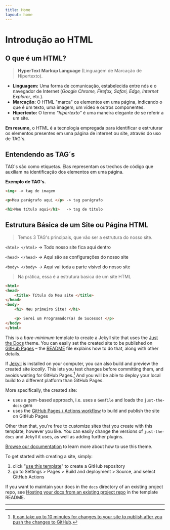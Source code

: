 ```yaml
---
title: Home
layout: home
---
```



# Introdução ao HTML
## O que é um HTML?
> **HyperText Markup Language** (Linguagem de Marcação de Hipertexto).

- **Linguagem:** Uma forma de comunicação, estabelecida entre nós e o navegador de Internet (*Google Chrome, Firefox, Safari, Edge, Internet Explorer*, etc.).
- **Marcação:** O HTML "marca" os elementos em uma página, indicando o que é um texto, uma imagem, um vídeo e outros componentes.
- **Hipertexto:** O termo *"hipertexto"* é uma maneira elegante de se referir a um site.

**Em resumo,** o HTML é a tecnologia empregada para identificar e estruturar os elementos presentes em uma página de internet ou site, através do uso de TAG´s.

## Entendendo as TAG´s
TAG´s são como etiquetas. Elas representam os trechos de código que auxiliam na identificação dos elementos em uma página.


**Exemplo de TAG's.**
```html	
<img> -> tag de imagem

<p>Meu parágrafo aqui </p> -> tag parágrafo 

<h1>Meu título aqui</h1>   -> tag de título
```

## Estrutura Básica de um Site ou Página HTML

> Temos 3 TAG's principais, que vão ser a estrutura do nosso site.

`<html> </html>`  -> Todo nosso site fica aqui dentro

`<head> </head>`  -> Aqui são as configurações do nosso site

`<body> </body>`  -> Aqui vai toda a parte vísivel do nosso site

> Na prática, essa é a estrutura basica de um site HTML

```html
<html> 
<head> 
	<title> Título do Meu site </title>
</head>
<body>
	<h1> Meu primeiro Site! </h1>

	<p> Serei um Programador(a) de Sucesso! </p>
</body>
</html>
```

This is a *bare-minimum* template to create a Jekyll site that uses the [Just the Docs] theme. You can easily set the created site to be published on [GitHub Pages] – the [README] file explains how to do that, along with other details.

If [Jekyll] is installed on your computer, you can also build and preview the created site *locally*. This lets you test changes before committing them, and avoids waiting for GitHub Pages.[^1] And you will be able to deploy your local build to a different platform than GitHub Pages.

More specifically, the created site:

- uses a gem-based approach, i.e. uses a `Gemfile` and loads the `just-the-docs` gem
- uses the [GitHub Pages / Actions workflow] to build and publish the site on GitHub Pages

Other than that, you're free to customize sites that you create with this template, however you like. You can easily change the versions of `just-the-docs` and Jekyll it uses, as well as adding further plugins.

[Browse our documentation][Just the Docs] to learn more about how to use this theme.

To get started with creating a site, simply:

1. click "[use this template]" to create a GitHub repository
2. go to Settings > Pages > Build and deployment > Source, and select GitHub Actions

If you want to maintain your docs in the `docs` directory of an existing project repo, see [Hosting your docs from an existing project repo](https://github.com/just-the-docs/just-the-docs-template/blob/main/README.md#hosting-your-docs-from-an-existing-project-repo) in the template README.

----

[^1]: [It can take up to 10 minutes for changes to your site to publish after you push the changes to GitHub](https://docs.github.com/en/pages/setting-up-a-github-pages-site-with-jekyll/creating-a-github-pages-site-with-jekyll#creating-your-site).

[Just the Docs]: https://just-the-docs.github.io/just-the-docs/
[GitHub Pages]: https://docs.github.com/en/pages
[README]: https://github.com/just-the-docs/just-the-docs-template/blob/main/README.md
[Jekyll]: https://jekyllrb.com
[GitHub Pages / Actions workflow]: https://github.blog/changelog/2022-07-27-github-pages-custom-github-actions-workflows-beta/
[use this template]: https://github.com/just-the-docs/just-the-docs-template/generate

